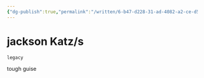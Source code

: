 ```yaml
---
{"dg-publish":true,"permalink":"/written/6-b47-d228-31-ad-4082-a2-ce-d5-fb-86-e1-ca-9-c/","dgHomeLink":true,"dgPassFrontmatter":false}
---
```


# jackson Katz/s

`legacy`

tough guise 
